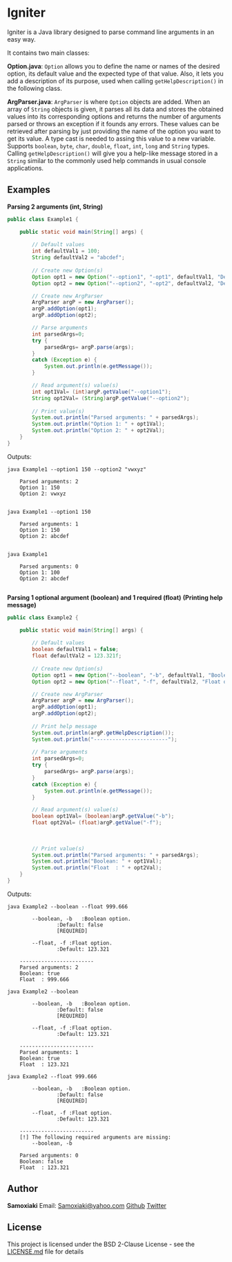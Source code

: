 # Igniter

Igniter is a Java library designed to parse command line arguments in an easy way.

It contains two main classes:

**Option.java**: 	`Option` allows you to define the name or names of the desired option, its default value and the expected type of that value.
					 Also, it lets you add a description of its purpose, used when calling `getHelpDescription()` in the following class.
				  
**ArgParser.java**: `ArgParser` is where `Option` objects are added. When an array of `String` objects is given, it parses all its data and stores the 
					 obtained values into its corresponding options and returns the number of arguments parsed or throws an exception if it founds any errors. These values can be retrieved after parsing by just providing the name of the option you want to get its value. A type cast is needed to assing this value to a new variable.
					 Supports `boolean`, `byte`, `char`, `double`, `float`, `int`, `long` and `String` types. 
					 Calling `getHelpDescription()` will give you a help-like message stored in a `String` similar to the commonly used help commands in usual console applications.

## Examples

**Parsing 2 arguments (int, String)**

```java
public class Example1 {

    public static void main(String[] args) {
        
        // Default values
        int defaultVal1 = 100;
        String defaultVal2 = "abcdef";
        
        // Create new Option(s)
        Option opt1 = new Option("--option1", "-opt1", defaultVal1, "Description for option 1.", int.class);
        Option opt2 = new Option("--option2", "-opt2", defaultVal2, "Description for option 2.", String.class);

        // Create new ArgParser
        ArgParser argP = new ArgParser();
        argP.addOption(opt1);
        argP.addOption(opt2);

        // Parse arguments
        int parsedArgs=0;
        try {
            parsedArgs= argP.parse(args);
        }
        catch (Exception e) {
            System.out.println(e.getMessage());
        }

        // Read argument(s) value(s)
        int opt1Val= (int)argP.getValue("--option1");
        String opt2Val= (String)argP.getValue("--option2");
        
        // Print value(s)
        System.out.println("Parsed arguments: " + parsedArgs);
        System.out.println("Option 1: " + opt1Val);
        System.out.println("Option 2: " + opt2Val);
    }
}

```

Outputs:
```
java Example1 --option1 150 --option2 "vwxyz"

	Parsed arguments: 2
	Option 1: 150
	Option 2: vwxyz
	
```
```
java Example1 --option1 150

	Parsed arguments: 1
	Option 1: 150
	Option 2: abcdef
	
```
```
java Example1

	Parsed arguments: 0
	Option 1: 100
	Option 2: abcdef
	
```

**Parsing 1 optional argument (boolean) and 1 required (float)**
**(Printing help message)**
```java
public class Example2 {

    public static void main(String[] args) {
        
        // Default values
        boolean defaultVal1 = false;
        float defaultVal2 = 123.321f;
        
        // Create new Option(s)
        Option opt1 = new Option("--boolean", "-b", defaultVal1, "Boolean option.", true, boolean.class);
        Option opt2 = new Option("--float", "-f", defaultVal2, "Float option.", float.class);

        // Create new ArgParser
        ArgParser argP = new ArgParser();
        argP.addOption(opt1);
        argP.addOption(opt2);
        
        // Print help message
        System.out.println(argP.getHelpDescription());
        System.out.println("------------------------");
        
        // Parse arguments
        int parsedArgs=0;
        try {
            parsedArgs= argP.parse(args);
        }
        catch (Exception e) {
            System.out.println(e.getMessage());
        }

        // Read argument(s) value(s)
        boolean opt1Val= (boolean)argP.getValue("-b");
        float opt2Val= (float)argP.getValue("-f");
        
        
        
        // Print value(s)
        System.out.println("Parsed arguments: " + parsedArgs);
        System.out.println("Boolean: " + opt1Val);
        System.out.println("Float  : " + opt2Val);
    }
}
```
Outputs:
```
java Example2 --boolean --float 999.666

		--boolean, -b	:Boolean option.
				:Default: false
				[REQUIRED]

		--float, -f	:Float option.
				:Default: 123.321

	------------------------
	Parsed arguments: 2
	Boolean: true
	Float  : 999.666
```
```
java Example2 --boolean

		--boolean, -b	:Boolean option.
				:Default: false
				[REQUIRED]

		--float, -f	:Float option.
				:Default: 123.321

	------------------------
	Parsed arguments: 1
	Boolean: true
	Float  : 123.321
```
```
java Example2 --float 999.666

		--boolean, -b	:Boolean option.
				:Default: false
				[REQUIRED]

		--float, -f	:Float option.
				:Default: 123.321

	------------------------
	[!] The following required arguments are missing:
		--boolean, -b

	Parsed arguments: 0
	Boolean: false
	Float  : 123.321
```


## Author

**Samoxiaki**
	Email: Samoxiaki@yahoo.com
	[Github](https://github.com/Samoxiaki)
 	[Twitter](https://twitter.com/Samoxiaki)
 	
## License

This project is licensed under the BSD 2-Clause License - see the [LICENSE.md](LICENSE.md) file for details

